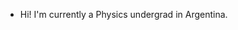 - Hi! 
I'm currently a Physics undergrad in Argentina. 

<!---
ethernown/ethernown is a ✨ special ✨ repository because its `README.md` (this file) appears on your GitHub profile.
You can click the Preview link to take a look at your changes.
--->
